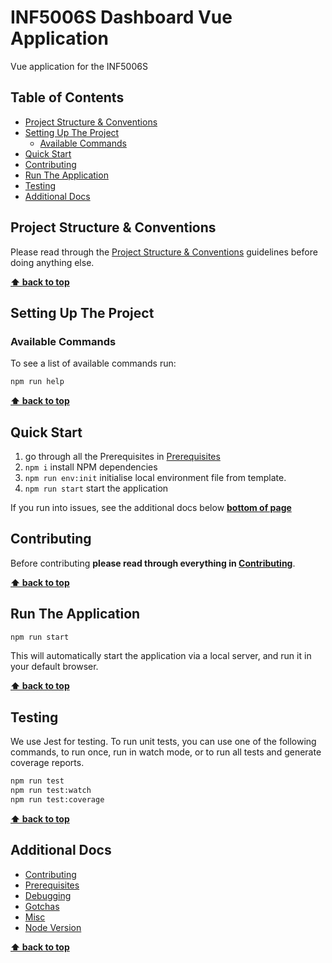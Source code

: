 # INF5006S Dashboard Vue Application <!-- omit in toc -->

Vue application for the INF5006S

## Table of Contents <!-- omit in toc -->

<!-- TOC -->

- [Project Structure & Conventions](#project-structure--conventions)
- [Setting Up The Project](#setting-up-the-project)
  - [Available Commands](#available-commands)
- [Quick Start](#quick-start)
- [Contributing](#contributing)
- [Run The Application](#run-the-application)
- [Testing](#testing)
- [Additional Docs](#additional-docs)
  <!-- /TOC -->

## Project Structure & Conventions

Please read through the [Project Structure & Conventions](docs/project-structure-conventions.md) guidelines before doing anything else.

**[⬆ back to top](#table-of-contents)**

## Setting Up The Project

### Available Commands

To see a list of available commands run:

```bash
npm run help
```

**[⬆ back to top](#table-of-contents)**

## Quick Start

1. go through all the Prerequisites in [Prerequisites](docs/prerequisites.md)
2. `npm i` install NPM dependencies
3. `npm run env:init` initialise local environment file from template.
4. `npm run start` start the application

If you run into issues, see the additional docs below **[bottom of page](#Additional-Docs)**

## Contributing

Before contributing **please read through everything in [Contributing](docs/contributing.md)**.

**[⬆ back to top](#table-of-contents)**

## Run The Application

```bash
npm run start
```

This will automatically start the application via a local server, and run it in your
default browser.

**[⬆ back to top](#table-of-contents)**

## Testing

We use Jest for testing. To run unit tests, you can use one of the following commands, to run once, run in watch mode, or to run all tests and generate coverage reports.

```bash
npm run test
npm run test:watch
npm run test:coverage
```

**[⬆ back to top](#table-of-contents)**

## Additional Docs

- [Contributing](docs/contributing.md)
- [Prerequisites](docs/prerequisites.md)
- [Debugging](docs/debugging.md)
- [Gotchas](docs/gotchas.md)
- [Misc](docs/misc.md)
- [Node Version](docs/node-version.md)

**[⬆ back to top](#table-of-contents)**
